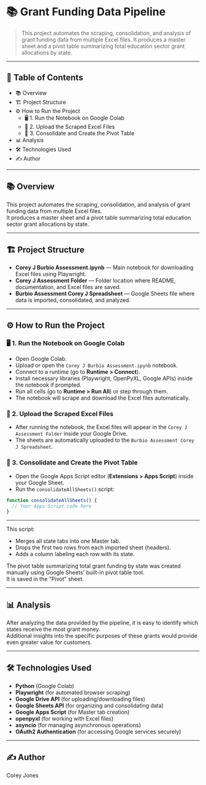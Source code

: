 # 📚 Grant Funding Data Pipeline

> This project automates the scraping, consolidation, and analysis of grant funding data from multiple Excel files. It produces a master sheet and a pivot table summarizing total education sector grant allocations by state.

---

## 📑 Table of Contents

* 📚 Overview
* 🏗️ Project Structure
* ⚙️ How to Run the Project
  * 🖥️ 1. Run the Notebook on Google Colab
  * 📂 2. Upload the Scraped Excel Files
  * 📝 3. Consolidate and Create the Pivot Table
* 📊 Analysis
* 🛠️ Technologies Used
* ✍️ Author

---

## 📚 Overview

This project automates the scraping, consolidation, and analysis of grant funding data from multiple Excel files.  
It produces a master sheet and a pivot table summarizing total education sector grant allocations by state.

---

## 🏗️ Project Structure

- **Corey J Burbio Assessment.ipynb** — Main notebook for downloading Excel files using Playwright.
- **Corey J Assessment Folder** — Folder location where README, documentation, and Excel files are saved.
- **Burbio Assessment Corey J Spreadsheet** — Google Sheets file where data is imported, consolidated, and analyzed.

---

## ⚙️ How to Run the Project

### 🖥️ 1. Run the Notebook on Google Colab
- Open Google Colab.
- Upload or open the `Corey J Burbio Assessment.ipynb` notebook.
- Connect to a runtime (go to **Runtime > Connect**).
- Install necessary libraries (Playwright, OpenPyXL, Google APIs) inside the notebook if prompted.
- Run all cells (go to **Runtime > Run All**) or step through them.
- The notebook will scrape and download the Excel files automatically.

### 📂 2. Upload the Scraped Excel Files
- After running the notebook, the Excel files will appear in the `Corey J Assessment Folder` inside your Google Drive.
- The sheets are automatically uploaded to the `Burbio Assessment Corey J Spreadsheet`.

### 📝 3. Consolidate and Create the Pivot Table
- Open the Google Apps Script editor (**Extensions > Apps Script**) inside your Google Sheet.
- Run the `consolidateAllSheets()` script:

```javascript
function consolidateAllSheets() {
  // Your Apps Script code here
}
```
---

This script:
- Merges all state tabs into one Master tab.
- Drops the first two rows from each imported sheet (headers).
- Adds a column labeling each row with its state.

The pivot table summarizing total grant funding by state was created manually using Google Sheets' built-in pivot table tool.  
It is saved in the "Pivot" sheet.

---


## 📊 Analysis

After analyzing the data provided by the pipeline, it is easy to identify which states receive the most grant money.  
Additional insights into the specific purposes of these grants would provide even greater value for customers.

---

## 🛠️ Technologies Used

- **Python** (Google Colab)
- **Playwright** (for automated browser scraping)
- **Google Drive API** (for uploading/downloading files)
- **Google Sheets API** (for organizing and consolidating data)
- **Google Apps Script** (for Master tab creation)
- **openpyxl** (for working with Excel files)
- **asyncio** (for managing asynchronous operations)
- **OAuth2 Authentication** (for accessing Google services securely)

---

## ✍️ Author

Corey Jones
